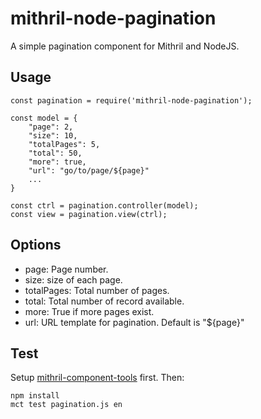 mithril-node-pagination
=======================

A simple pagination component for Mithril and NodeJS.

Usage
-----

    const pagination = require('mithril-node-pagination');

    const model = {
        "page": 2,
        "size": 10,
        "totalPages": 5,
        "total": 50,
        "more": true,
        "url": "go/to/page/${page}"
        ...
    }

    const ctrl = pagination.controller(model);
    const view = pagination.view(ctrl);


Options
-------

 * page: Page number.
 * size: size of each page.
 * totalPages: Total number of pages.
 * total: Total number of record available.
 * more: True if more pages exist.
 * url: URL template for pagination. Default is "${page}"


Test
----
Setup [mithril-component-tools](https://github.com/mithril-components/mitthril-components-tools) first. Then:

    npm install
    mct test pagination.js en